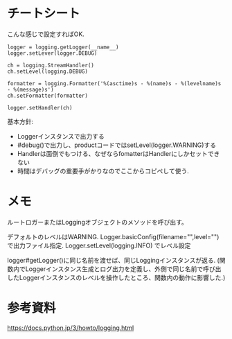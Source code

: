 # チートシート
こんな感じで設定すればOK.

```
logger = logging.getLogger(__name__)
logger.setLever(logger.DEBUG)

ch = logging.StreamHandler()
ch.setLevel(logging.DEBUG)

formatter = logging.Formatter('%(asctime)s - %(name)s - %(levelname)s - %(message)s')
ch.setFormatter(formatter)

logger.setHandler(ch)

```

基本方針: 
* Loggerインスタンスで出力する
* #debug()で出力し、productコードではsetLevel(logger.WARNING)する
* Handlerは面倒でもつける、なぜならfomatterはHandlerにしかセットできない
* 時間はデバッグの重要手がかりなのでここからコピペして使う.


# メモ
ルートロガーまたはLoggingオブジェクトのメソッドを呼び出す。

デフォルトのレベルはWARNING.
Logger.basicConfig(filename="",level="") で出力ファイル指定.
Logger.setLevel(logging.INFO) でレベル設定

logger#getLogger()に同じ名前を渡せば、同じLoggingインスタンスが返る.
(関数内でLoggerインスタンス生成とログ出力を定義し、外側で同じ名前で呼び出したLoggerインスタンスのレベルを操作したところ、関数内の動作に影響した.)


# 参考資料
https://docs.python.jp/3/howto/logging.html
